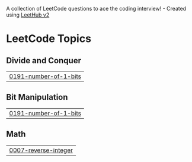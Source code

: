 A collection of LeetCode questions to ace the coding interview! - Created using [LeetHub v2](https://github.com/arunbhardwaj/LeetHub-2.0)
<!---LeetCode Topics Start-->
# LeetCode Topics
## Divide and Conquer
|  |
| ------- |
| [0191-number-of-1-bits](https://github.com/Harsh-Vardhan-Upadhyay/DSA/tree/master/0191-number-of-1-bits) |
## Bit Manipulation
|  |
| ------- |
| [0191-number-of-1-bits](https://github.com/Harsh-Vardhan-Upadhyay/DSA/tree/master/0191-number-of-1-bits) |
## Math
|  |
| ------- |
| [0007-reverse-integer](https://github.com/Harsh-Vardhan-Upadhyay/DSA/tree/master/0007-reverse-integer) |
<!---LeetCode Topics End-->